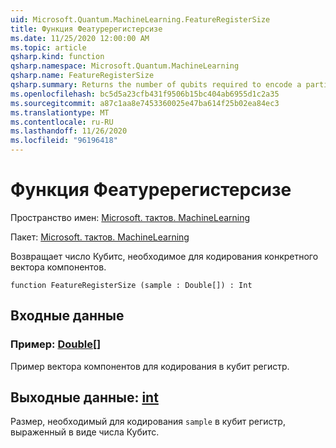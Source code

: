 ```yaml
---
uid: Microsoft.Quantum.MachineLearning.FeatureRegisterSize
title: Функция Феатуререгистерсизе
ms.date: 11/25/2020 12:00:00 AM
ms.topic: article
qsharp.kind: function
qsharp.namespace: Microsoft.Quantum.MachineLearning
qsharp.name: FeatureRegisterSize
qsharp.summary: Returns the number of qubits required to encode a particular feature vector.
ms.openlocfilehash: bc5d5a23cfb431f9506b15bc404ab6955d1c2a35
ms.sourcegitcommit: a87c1aa8e7453360025e47ba614f25b02ea84ec3
ms.translationtype: MT
ms.contentlocale: ru-RU
ms.lasthandoff: 11/26/2020
ms.locfileid: "96196418"
---
```

# <a name="featureregistersize-function"></a>Функция Феатуререгистерсизе

Пространство имен: [Microsoft. тактов. MachineLearning](xref:Microsoft.Quantum.MachineLearning)

Пакет: [Microsoft. тактов. MachineLearning](https://nuget.org/packages/Microsoft.Quantum.MachineLearning)


Возвращает число Кубитс, необходимое для кодирования конкретного вектора компонентов.

```qsharp
function FeatureRegisterSize (sample : Double[]) : Int
```


## <a name="input"></a>Входные данные

### <a name="sample--double"></a>Пример: [Double](xref:microsoft.quantum.lang-ref.double)[]

Пример вектора компонентов для кодирования в кубит регистр.



## <a name="output--int"></a>Выходные данные: [int](xref:microsoft.quantum.lang-ref.int)

Размер, необходимый для кодирования `sample` в кубит регистр, выраженный в виде числа Кубитс.